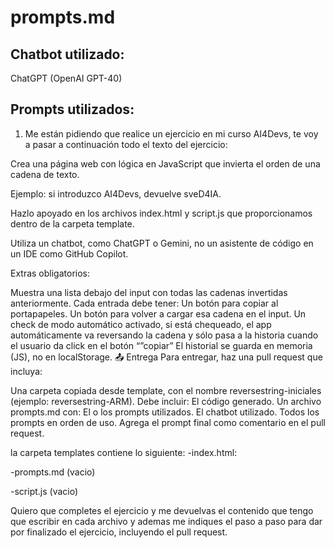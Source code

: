 
# prompts.md

## Chatbot utilizado:
ChatGPT (OpenAI GPT-40)

## Prompts utilizados:
1. Me están pidiendo que realice un ejercicio en mi curso AI4Devs, te voy a pasar a continuación todo el texto del ejercicio:

Crea una página web con lógica en JavaScript que invierta el orden de una cadena de texto.

Ejemplo: si introduzco AI4Devs, devuelve sveD4IA.

Hazlo apoyado en los archivos index.html y script.js que proporcionamos dentro de la carpeta template.

Utiliza un chatbot, como ChatGPT o Gemini, no un asistente de código en un IDE como GitHub Copilot.

Extras obligatorios:

Muestra una lista debajo del input con todas las cadenas invertidas anteriormente.
Cada entrada debe tener:
Un botón para copiar al portapapeles.
Un botón para volver a cargar esa cadena en el input.
Un check de modo automático activado, si está chequeado, el app automáticamente va reversando la cadena y sólo pasa a la historia cuando el usuario da click en el botón “”copiar”
El historial se guarda en memoria (JS), no en localStorage.
📤 Entrega
Para entregar, haz una pull request que incluya:

Una carpeta copiada desde template, con el nombre reversestring-iniciales (ejemplo: reversestring-ARM).
Debe incluir:
El código generado.
Un archivo prompts.md con:
El o los prompts utilizados.
El chatbot utilizado.
Todos los prompts en orden de uso.
Agrega el prompt final como comentario en el pull request.

la carpeta templates contiene lo siguiente:
-index.html:
<!DOCTYPE html>
<html lang="en">
<head>
    <meta charset="UTF-8">
    <meta name="viewport" content="width=device-width, initial-scale=1.0">
    <title>Reverse String</title>    
</head>
<body>
<script src="script.js"></script>
</body>
</html>

-prompts.md (vacio)

-script.js (vacio)

Quiero que completes el ejercicio y me devuelvas el contenido que tengo que escribir en cada archivo y ademas me indiques el paso a paso para dar por finalizado el ejercicio, incluyendo el pull request.